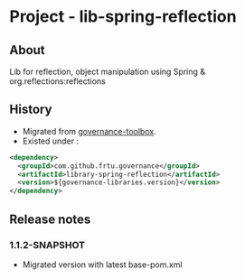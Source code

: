 # Project - lib-spring-reflection

## About

Lib for reflection, object manipulation using Spring & org.reflections:reflections

## History

* Migrated from [governance-toolbox](https://github.com/frtu/governance-toolbox/tree/master/libraries/library-spring-reflection).
* Existed under :

```XML
<dependency>
  <groupId>com.github.frtu.governance</groupId>
  <artifactId>library-spring-reflection</artifactId>
  <version>${governance-libraries.version}</version>
</dependency>
```

## Release notes

### 1.1.2-SNAPSHOT

* Migrated version with latest base-pom.xml